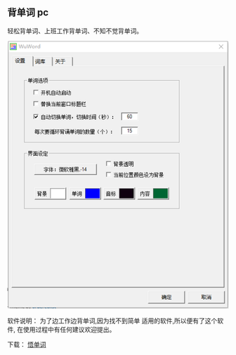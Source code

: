## 背单词 pc

轻松背单词、上班工作背单词、不知不觉背单词。

![Image](123.png)

软件说明：
为了边工作边背单词,因为找不到简单
适用的软件,所以便有了这个软件,
在使用过程中有任何建议欢迎提出。

下载：
[悟单词](https://github.com/wurom/wuroom.com/releases/download/1.0/WuWord.rar)

